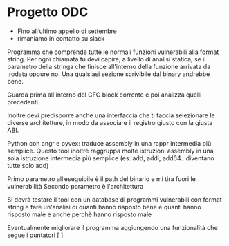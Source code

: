 # Progetto ODC
 - Fino all’ultimo appello di settembre
 - rimaniamo in contatto su slack

Programma che comprende tutte le normali funzioni vulnerabili alla format string. Per ogni chiamata tu devi capire, a livello di analisi statica, se il parametro della stringa che finisce all'interno della funzione arrivata da .rodata oppure no. Una qualsiasi sezione scrivibile dal binary andrebbe bene.

Guarda prima all'interno del CFG block corrente e poi analizza quelli precedenti.

Inoltre devi predisporre anche una interfaccia che ti faccia selezionare le diverse architetture, in modo da associare il registro giusto con la giusta ABI.

Python con angr e pyvex: traduce assembly in una rappr intermedia più semplice. Questo tool inoltre raggruppa molte istruzioni assembly in una sola istruzione intermedia più semplice (es: add, addi, add64.. diventano tutte solo add)

Primo parametro all’eseguibile è il path del binario e mi tira fuori le vulnerabilità
Secondo parametro è l'architettura

Si dovrà testare il tool con un database di programmi vulnerabili con format string e fare un'analisi di quanti hanno risposto bene e quanti hanno risposto male e anche perchè hanno risposto male

Eventualmente migliorare il programma aggiungendo una funzionalità che segue i puntatori [ ]

